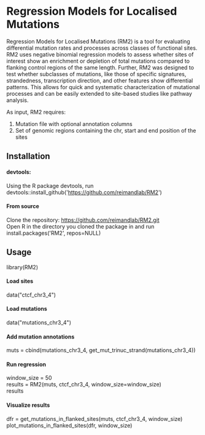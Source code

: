 # Regression Models for Localised Mutations
Regression Models for Localised Mutations (RM2) is a tool for evaluating differential mutation rates and processes across classes of functional sites. RM2 uses negative binomial regression models to assess whether sites of interest show an enrichment or depletion of total mutations compared to flanking control regions of the same length. Further, RM2 was designed to test whether subclasses of mutations, like those of specific signatures, strandedness, transcription direction, and other features show differential patterns. This allows for quick and systematic characterization of mutational processes and can be easily extended to site-based studies like pathway analysis.   

As input, RM2 requires:
1. Mutation file with optional annotation columns
2. Set of genomic regions containing the chr, start and end position of the sites

## Installation
#### devtools:
Using the R package devtools, run devtools::install_github('https://github.com/reimandlab/RM2')

#### From source
Clone the repository: https://github.com/reimandlab/RM2.git <br />
Open R in the directory you cloned the package in and run install.packages('RM2', repos=NULL)

## Usage
library(RM2)

#### Load sites
data("ctcf_chr3_4")

#### Load mutations
data("mutations_chr3_4")

#### Add mutation annotations
muts = cbind(mutations_chr3_4, get_mut_trinuc_strand(mutations_chr3_4))

#### Run regression
window_size = 50 <br />
results = RM2(muts, ctcf_chr3_4, window_size=window_size) <br />
results

#### Visualize results
dfr = get_mutations_in_flanked_sites(muts, ctcf_chr3_4, window_size) <br />
plot_mutations_in_flanked_sites(dfr, window_size)

